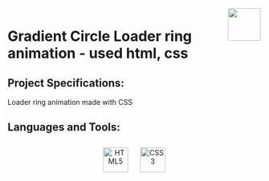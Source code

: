 <img align="right" src="https://media.giphy.com/media/du3J3cXyzhj75IOgvA/giphy.gif" width="65"/>

# Gradient Circle Loader ring animation - used html, css
## Project Specifications:
Loader ring animation made with CSS
## Languages and Tools:
<div align="center">  
 <a href="https://en.wikipedia.org/wiki/HTML5" target="_blank"><img style="margin: 10px" src="https://profilinator.rishav.dev/skills-assets/html5-original-wordmark.svg" alt="HTML5" height="50" /></a>
<a href="https://www.w3schools.com/css/" target="_blank"><img style="margin: 10px" src="https://profilinator.rishav.dev/skills-assets/css3-original-wordmark.svg" alt="CSS3" height="50" /></a>
</div>